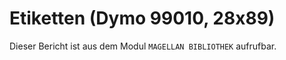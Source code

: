﻿# Etiketten (Dymo 99010, 28x89)

Dieser Bericht ist aus dem Modul `MAGELLAN BIBLIOTHEK` aufrufbar.
